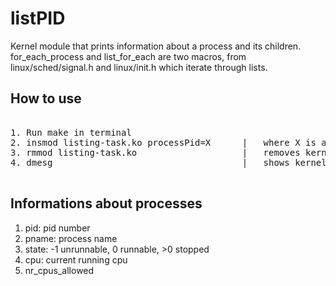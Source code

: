 # listPID
Kernel module that prints information about a process and its children.
for_each_process and list_for_each are two macros, from linux/sched/signal.h and linux/init.h which iterate through lists.

## How to use

<pre>

1. Run make in terminal
2. insmod listing-task.ko processPid=X      |   where X is any PID
3. rmmod listing-task.ko                    |   removes kernel module and calls module_exit
4. dmesg                                    |   shows kernel printk

</pre>

## Informations about processes

1. pid: pid number
2. pname: process name
3. state: -1 unrunnable, 0 runnable, >0 stopped
4. cpu: current running cpu
5. nr_cpus_allowed




